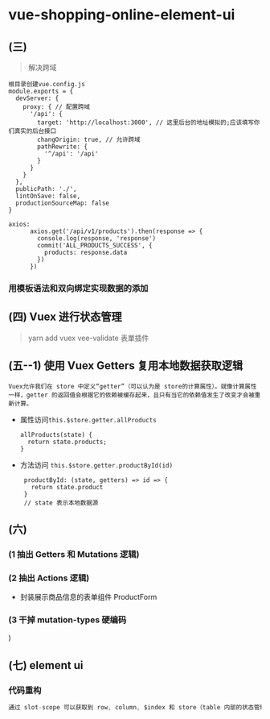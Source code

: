 # vue-shopping-online-element-ui

## (三)

> 解决跨域

```
根目录创建vue.config.js
module.exports = {
  devServer: {
    proxy: { // 配置跨域
      '/api': {
        target: 'http://localhost:3000', // 这里后台的地址模拟的;应该填写你们真实的后台接口
        changOrigin: true, // 允许跨域
        pathRewrite: {
          '^/api': '/api'
        }
      }
    }
  },
  publicPath: './',
  lintOnSave: false,
  productionSourceMap: false
}

axios:
      axios.get('/api/v1/products').then(response => {
        console.log(response, 'response')
        commit('ALL_PRODUCTS_SUCCESS', {
          products: response.data
        })
      })
```

### 用模板语法和双向绑定实现数据的添加

## (四) Vuex 进行状态管理

> yarn add vuex
> vee-validate 表單插件

## (五--1) 使用 Vuex Getters 复用本地数据获取逻辑

```text
Vuex允许我们在 store 中定义“getter”（可以认为是 store的计算属性）。就像计算属性一样，getter 的返回值会根据它的依赖被缓存起来，且只有当它的依赖值发生了改变才会被重新计算。
```

- 属性访问`this.$store.getter.allProducts`

  ```--js
  allProducts(state) {
    return state.products;
  }

  ```

- 方法访问 `this.$store.getter.productById(id)`

  ```--js
   productById: (state, getters) => id => {
     return state.product
   }
   // state 表示本地数据源
  ```

## (六)

### (1 抽出 Getters 和 Mutations 逻辑)

### (2 抽出 Actions 逻辑)

- 封装展示商品信息的表单组件 ProductForm

### (3 干掉 mutation-types 硬编码

)

## (七) element ui

### 代码重构

```js
通过 slot-scope 可以获取到 row, column, $index 和 store（table 内部的状态管理）的数据
```

